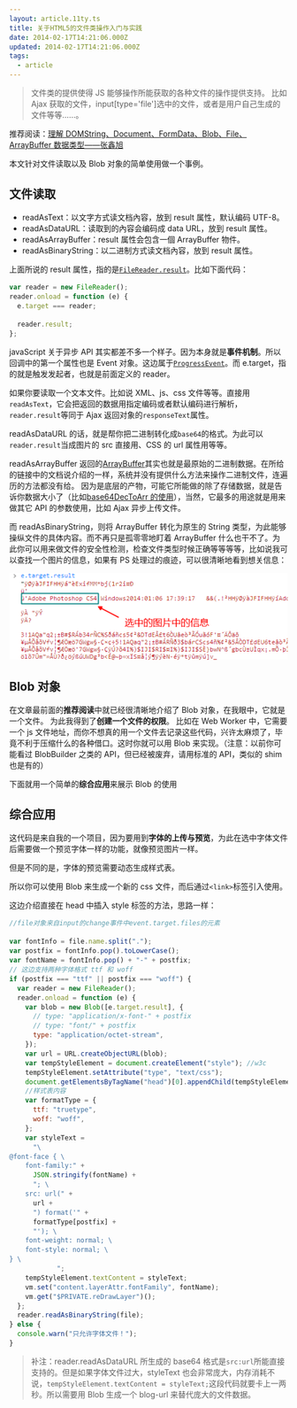 ```yaml
---
layout: article.11ty.ts
title: 关于HTML5的文件类操作入门与实践
date: 2014-02-17T14:21:06.000Z
updated: 2014-02-17T14:21:06.000Z
tags:
  - article
---
```


> 文件类的提供使得 JS 能够操作所能获取的各种文件的操作提供支持。
> 比如 Ajax 获取的文件，input[type='file']选中的文件，或者是用户自己生成的文件等等……。

推荐阅读：[理解 DOMString、Document、FormData、Blob、File、ArrayBuffer 数据类型——张鑫旭](http://www.zhangxinxu.com/wordpress/2013/10/understand-domstring-document-formdata-blob-file-arraybuffer/)

本文针对文件读取以及 Blob 对象的简单使用做一个事例。

## 文件读取

- readAsText：以文字方式读文档內容，放到 result 属性，默认编码 UTF-8。
- readAsDataURL：读取到的內容会编码成 data URL，放到 result 属性。
- readAsArrayBuffer：result 属性会包含一個 ArrayBuffer 物件。
- readAsBinaryString：以二进制方式读文档內容，放到 result 属性。

上面所说的 result 属性，指的是[`FileReader.result`](https://developer.mozilla.org/en-US/docs/Web/API/FileReader.result)。比如下面代码：

```js
var reader = new FileReader();
reader.onload = function (e) {
  e.target === reader;

  reader.result;
};
```

javaScript 关于异步 API 其实都差不多一个样子。因为本身就是**事件机制**。所以回调中的第一个属性也是 Event 对象。这边属于[`ProgressEvent`](https://developer.mozilla.org/en-US/docs/Web/API/ProgressEvent)。而 e.target，指的就是触发发起者，也就是前面定义的 reader。

如果你要读取一个文本文件。比如说 XML、js、css 文件等等。直接用`readAsText`，它会把返回的数据用指定编码或者默认编码进行解析，`reader.result`等同于 Ajax 返回对象的`responseText`属性。

readAsDataURL 的话，就是帮你把二进制转化成`base64`的格式。为此可以`reader.result`当成图片的 src 直接用、CSS 的 url 属性用等等。

readAsArrayBuffer 返回的[ArrayBuffer](https://developer.mozilla.org/en-US/docs/Web/API/ArrayBuffer)其实也就是最原始的二进制数据。在所给的链接中的文档说介绍的一样，系统并没有提供什么方法来操作二进制文件，连遍历的方法都没有给。
因为是底层的产物，可能它所能做的除了存储数据，就是告诉你数据大小了（比如[base64DecToArr 的使用](https://developer.mozilla.org/en-US/docs/Web/JavaScript/Base64_encoding_and_decoding#Appendix.3A_Decode_a_Base64_string_to_Uint8Array_or_ArrayBuffer)），当然，它最多的用途就是用来做其它 API 的参数使用，比如 Ajax 异步上传文件。

而 readAsBinaryString，则将 ArrayBuffer 转化为原生的 String 类型，为此能够操纵文件的具体内容。而不再只是孤零零地盯着 ArrayBuffer 什么也干不了。为此你可以用来做文件的安全性检测，检查文件类型时候正确等等等等，比如说我可以查找一个图片的信息，如果有 PS 处理过的痕迹，可以很清晰地看到想关信息：

![image](../../../assets/article-0016/capture-1.png)

## Blob 对象

在文章最前面的**推荐阅读**中就已经很清晰地介绍了 Blob 对象，在我眼中，它就是一个文件。
为此我得到了**创建一个文件的权限**。
比如在 Web Worker 中，它需要一个 js 文件地址，而你不想真的用一个文件去记录这些代码，兴许太麻烦了，毕竟不利于压缩什么的各种借口。这时你就可以用 Blob 来实现。（注意：以前你可能看过 BlobBuilder 之类的 API，但已经被废弃，请用标准的 API，类似的 shim 也是有的）

下面就用一个简单的**综合应用**来展示 Blob 的使用

## 综合应用

这代码是来自我的一个项目，因为要用到**字体的上传与预览**，为此在选中字体文件后需要做一个预览字体一样的功能，就像预览图片一样。

但是不同的是，字体的预览需要动态生成样式表。

所以你可以使用 Blob 来生成一个新的 css 文件，而后通过`<link>`标签引入使用。

这边介绍直接在 head 中插入 style 标签的方法，思路一样：

```js
//file对象来自input的change事件中event.target.files的元素

var fontInfo = file.name.split(".");
var postfix = fontInfo.pop().toLowerCase();
var fontName = fontInfo.pop() + "-" + postfix;
// 这边支持两种字体格式 ttf 和 woff
if (postfix === "ttf" || postfix === "woff") {
  var reader = new FileReader();
  reader.onload = function (e) {
    var blob = new Blob([e.target.result], {
      // type: "application/x-font-" + postfix
      // type: "font/" + postfix
      type: "application/octet-stream",
    });
    var url = URL.createObjectURL(blob);
    var tempStyleElement = document.createElement("style"); //w3c
    tempStyleElement.setAttribute("type", "text/css");
    document.getElementsByTagName("head")[0].appendChild(tempStyleElement);
    //样式表内容
    var formatType = {
      ttf: "truetype",
      woff: "woff",
    };
    var styleText =
      "\
@font-face { \
    font-family:" +
      JSON.stringify(fontName) +
      "; \
    src: url(" +
      url +
      ") format('" +
      formatType[postfix] +
      "'); \
    font-weight: normal; \
    font-style: normal; \
} \
            ";
    tempStyleElement.textContent = styleText;
    vm.set("content.layerAttr.fontFamily", fontName);
    vm.get("$PRIVATE.reDrawLayer")();
  };
  reader.readAsBinaryString(file);
} else {
  console.warn("只允许字体文件！");
}
```

> 补注：reader.readAsDataURL 所生成的 base64 格式是`src:url`所能直接支持的。但是如果字体文件过大，styleText 也会非常庞大，内存消耗不说，`tempStyleElement.textContent = styleText;`这段代码就要卡上一两秒。所以需要用 Blob 生成一个 blog-url 来替代庞大的文件数据。
